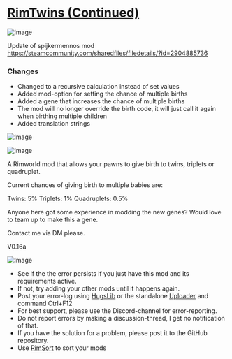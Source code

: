# [RimTwins (Continued)]()

![Image](https://i.imgur.com/buuPQel.png)

Update of spijkermennos mod https://steamcommunity.com/sharedfiles/filedetails/?id=2904885736

### Changes



-  Changed to a recursive calculation instead of set values
-  Added mod-option for setting the chance of multiple births
-  Added a gene that increases the chance of multiple births
-  The mod will no longer override the birth code, it will just call it again when birthing multiple children
-  Added translation strings



![Image](https://i.imgur.com/pufA0kM.png)
	
![Image](https://i.imgur.com/Z4GOv8H.png)

A Rimworld mod that allows your pawns to give birth to twins, triplets or quadruplet.

Current chances of giving birth to multiple babies are:
		
Twins: 5% 
Triplets: 1%
Quadruplets: 0.5%
		
Anyone here got some experience in modding the new genes? Would love to team up to make this a gene.

Contact me via DM please.
		
V0.16a

![Image](https://i.imgur.com/PwoNOj4.png)



-  See if the the error persists if you just have this mod and its requirements active.
-  If not, try adding your other mods until it happens again.
-  Post your error-log using [HugsLib](https://steamcommunity.com/workshop/filedetails/?id=818773962) or the standalone [Uploader](https://steamcommunity.com/sharedfiles/filedetails/?id=2873415404) and command Ctrl+F12
-  For best support, please use the Discord-channel for error-reporting.
-  Do not report errors by making a discussion-thread, I get no notification of that.
-  If you have the solution for a problem, please post it to the GitHub repository.
-  Use [RimSort](https://github.com/RimSort/RimSort/releases/latest) to sort your mods


